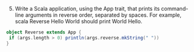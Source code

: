 5. Write a Scala application, using the App trait, that prints its command-line
arguments in reverse order, separated by spaces. For example, scala Reverse
Hello World should print World Hello.

```scala
object Reverse extends App {
 if (args.length > 0) println(args.reverse.mkString(" "))
}
```
